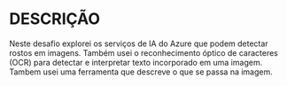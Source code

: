 # DESCRIÇÃO

Neste desafio explorei os serviços de IA do Azure que podem detectar rostos em imagens. Também usei o reconhecimento óptico de caracteres (OCR) para detectar e interpretar texto incorporado em uma imagem. Tambem usei uma ferramenta que descreve o que se passa na imagem.
